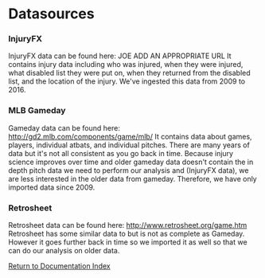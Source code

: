 # Datasources

### InjuryFX
InjuryFX data can be found here: JOE ADD AN APPROPRIATE URL
It contains injury data including who was injured, when they were injured, what disabled list they were put on, when they returned from the disabled list, and the location of the injury. We've ingested this data from 2009 to 2016.

### MLB Gameday
Gameday data can be found here: http://gd2.mlb.com/components/game/mlb/
It contains data about games, players, individual atbats, and individual pitches. There are many years of data but it's not all consistent as you go back in time. Because injury science improves over time and older gameday data doesn't contain the in depth pitch data we need to perform our analysis and (InjuryFX data), we are less interested in the older data from gameday. Therefore, we have only imported data since 2009. 

### Retrosheet
Retrosheet data can be found here: http://www.retrosheet.org/game.htm
Retrosheet has some similar data to but is not as complete as Gameday. However it goes further back in time so we imported it as well so that we can do our analysis on older data.

[Return to Documentation Index](index.md)
